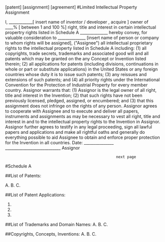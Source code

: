 [patent] [assignment] [agreement] 
#Limited Intellectual Property Assignment

I, ____________[ insert name of inventor / developer , acquire ] owner of ____% [ between 1 and 100 %] right, title and interest in certain intellectual propertry rights listed in Schedule A  ______________ hereby convey, for valuable consideration to  ______________ [insert name of person or company to whom rights will be assigned], ("Assignee")  all intellectual proprietary rights to the intellectual property listed in Schedule A including:
      (1) all copyrights, trade secrets, trademarks and associated good will and all patents which may be granted on the any Concept or Invention listed therein;
      (2) all applications for patents (including divisions, continuations in whole or part or substitute applications) in the United States or any foreign countries whose duty it is to issue such patents;
      (3) any reissues and extensions of such patents; and
      (4) all priority rights under the International Convention for the Protection of Industrial Property for every member country.
      Assignor warrants that: (1) Assignor is the legal owner of all right, title and interest in the Invention; (2) that such rights have not been previously licensed, pledged, assigned, or encumbered; and (3) that this assignment does not infringe on the rights of any person. Assignor agrees to cooperate with Assignee and to execute and deliver all papers, instruments and assignments as may be necessary to vest all right, title and interest in and to the intellectual property rights to the Invention in Assignor. Assignor further agrees to testify in any legal proceeding, sign all lawful papers and applications and make all rightful oaths and generally do everything possible to aid Assignee to obtain and enforce proper protection for the Invention in all countries.
Date: _______________           ____________________________
                                                      Assignor
                                                      
                                                      next page

#Schedule A 

##List of Patents: 

A. 
B. 
C. 





##List of Patent Applications: 

1. 
2.
3. 


##List of Trademarks and Domain Names:
A.
B. 
C.

##Copyrights, Concepts, Inventions: 
A. 
B.
C. 
